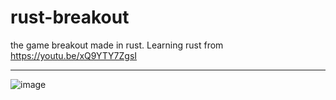# rust-breakout
the game breakout made in rust. Learning rust from https://youtu.be/xQ9YTY7ZgsI


---

![image](https://user-images.githubusercontent.com/15901945/179668251-19dc55f5-47bc-49f3-b8a4-6c62e704501c.png)
